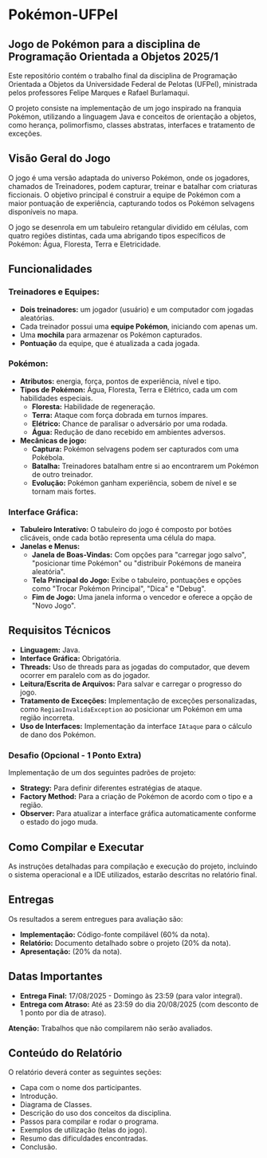 # Pokémon-UFPel

## Jogo de Pokémon para a disciplina de Programação Orientada a Objetos 2025/1

Este repositório contém o trabalho final da disciplina de Programação Orientada a Objetos da Universidade Federal de Pelotas (UFPel), ministrada pelos professores Felipe Marques e Rafael Burlamaqui.

O projeto consiste na implementação de um jogo inspirado na franquia Pokémon, utilizando a linguagem Java e conceitos de orientação a objetos, como herança, polimorfismo, classes abstratas, interfaces e tratamento de exceções.

## Visão Geral do Jogo

O jogo é uma versão adaptada do universo Pokémon, onde os jogadores, chamados de Treinadores, podem capturar, treinar e batalhar com criaturas ficcionais. O objetivo principal é construir a equipe de Pokémon com a maior pontuação de experiência, capturando todos os Pokémon selvagens disponíveis no mapa.

O jogo se desenrola em um tabuleiro retangular dividido em células, com quatro regiões distintas, cada uma abrigando tipos específicos de Pokémon: Água, Floresta, Terra e Eletricidade.

## Funcionalidades

### Treinadores e Equipes:
- **Dois treinadores:** um jogador (usuário) e um computador com jogadas aleatórias.
- Cada treinador possui uma **equipe Pokémon**, iniciando com apenas um.
- Uma **mochila** para armazenar os Pokémon capturados.
- **Pontuação** da equipe, que é atualizada a cada jogada.

### Pokémon:
- **Atributos:** energia, força, pontos de experiência, nível e tipo.
- **Tipos de Pokémon:** Água, Floresta, Terra e Elétrico, cada um com habilidades especiais.
    - **Floresta:** Habilidade de regeneração.
    - **Terra:** Ataque com força dobrada em turnos ímpares.
    - **Elétrico:** Chance de paralisar o adversário por uma rodada.
    - **Água:** Redução de dano recebido em ambientes adversos.
- **Mecânicas de jogo:**
    - **Captura:** Pokémon selvagens podem ser capturados com uma Pokébola.
    - **Batalha:** Treinadores batalham entre si ao encontrarem um Pokémon de outro treinador.
    - **Evolução:** Pokémon ganham experiência, sobem de nível e se tornam mais fortes.

### Interface Gráfica:
- **Tabuleiro Interativo:** O tabuleiro do jogo é composto por botões clicáveis, onde cada botão representa uma célula do mapa.
- **Janelas e Menus:**
    - **Janela de Boas-Vindas:** Com opções para "carregar jogo salvo", "posicionar time Pokémon" ou "distribuir Pokémons de maneira aleatória".
    - **Tela Principal do Jogo:** Exibe o tabuleiro, pontuações e opções como "Trocar Pokémon Principal", "Dica" e "Debug".
    - **Fim de Jogo:** Uma janela informa o vencedor e oferece a opção de "Novo Jogo".

## Requisitos Técnicos

- **Linguagem:** Java.
- **Interface Gráfica:** Obrigatória.
- **Threads:** Uso de threads para as jogadas do computador, que devem ocorrer em paralelo com as do jogador.
- **Leitura/Escrita de Arquivos:** Para salvar e carregar o progresso do jogo.
- **Tratamento de Exceções:** Implementação de exceções personalizadas, como `RegiaoInvalidaException` ao posicionar um Pokémon em uma região incorreta.
- **Uso de Interfaces:** Implementação da interface `IAtaque` para o cálculo de dano dos Pokémon.

### Desafio (Opcional - 1 Ponto Extra)

Implementação de um dos seguintes padrões de projeto:
- **Strategy:** Para definir diferentes estratégias de ataque.
- **Factory Method:** Para a criação de Pokémon de acordo com o tipo e a região.
- **Observer:** Para atualizar a interface gráfica automaticamente conforme o estado do jogo muda.

## Como Compilar e Executar

As instruções detalhadas para compilação e execução do projeto, incluindo o sistema operacional e a IDE utilizados, estarão descritas no relatório final.

## Entregas

Os resultados a serem entregues para avaliação são:
- **Implementação:** Código-fonte compilável (60% da nota).
- **Relatório:** Documento detalhado sobre o projeto (20% da nota).
- **Apresentação:** (20% da nota).

## Datas Importantes

- **Entrega Final:** 17/08/2025 - Domingo às 23:59 (para valor integral).
- **Entrega com Atraso:** Até as 23:59 do dia 20/08/2025 (com desconto de 1 ponto por dia de atraso).

**Atenção:** Trabalhos que não compilarem não serão avaliados.

## Conteúdo do Relatório

O relatório deverá conter as seguintes seções:
- Capa com o nome dos participantes.
- Introdução.
- Diagrama de Classes.
- Descrição do uso dos conceitos da disciplina.
- Passos para compilar e rodar o programa.
- Exemplos de utilização (telas do jogo).
- Resumo das dificuldades encontradas.
- Conclusão.